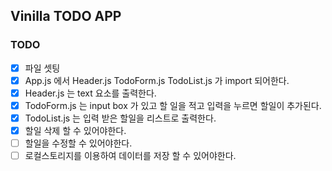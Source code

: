 ## Vinilla TODO APP 

### TODO

- [x] 파일 셋팅
- [x] App.js 에서 Header.js TodoForm.js TodoList.js 가 import 되어한다.
- [x] Header.js 는 text 요소를 출력한다.
- [x] TodoForm.js 는 input box 가 있고 할 일을 적고 입력을 누르면 할일이 추가된다.
- [x] TodoList.js 는 입력 받은 할일을 리스트로 출력한다.
- [x] 할일 삭제 할 수 있어야한다.
- [ ] 할일을 수정할 수 있어야한다.
- [ ] 로컬스토리지를 이용하여 데이터를 저장 할 수 있어야한다.